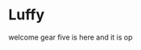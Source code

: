 # Luffy
welcome
gear five is here and it is op 
 
 
     
  
       
                          
                         
                                      
                                                          
                                  
                                    
                     
           
     
 
